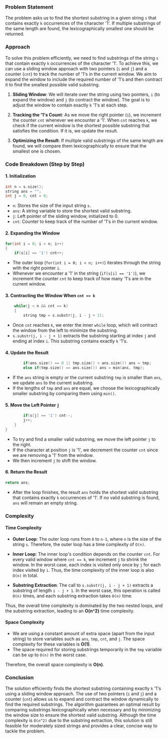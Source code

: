 ### Problem Statement

The problem asks us to find the shortest substring in a given string `s` that contains exactly `k` occurrences of the character '1'. If multiple substrings of the same length are found, the lexicographically smallest one should be returned.

### Approach

To solve this problem efficiently, we need to find substrings of the string `s` that contain exactly `k` occurrences of the character '1'. To achieve this, we can use a sliding window approach with two pointers (`i` and `j`) and a counter (`cnt`) to track the number of '1's in the current window. We aim to expand the window to include the required number of '1's and then contract it to find the smallest possible valid substring. 

1. **Sliding Window**: We will iterate over the string using two pointers, `i` (to expand the window) and `j` (to contract the window). The goal is to adjust the window to contain exactly `k` '1's at each step.
   
2. **Tracking the '1's Count**: As we move the right pointer (`i`), we increment the counter `cnt` whenever we encounter a '1'. When `cnt` reaches `k`, we check if the current window is the shortest possible substring that satisfies the condition. If it is, we update the result.

3. **Optimizing the Result**: If multiple valid substrings of the same length are found, we will compare them lexicographically to ensure that the smallest one is chosen.

### Code Breakdown (Step by Step)

#### 1. Initialization

```cpp
int n = s.size();
string ans = "";
int j = 0, cnt = 0;
```

- `n`: Stores the size of the input string `s`.
- `ans`: A string variable to store the shortest valid substring.
- `j`: Left pointer of the sliding window, initialized to 0.
- `cnt`: Counter to keep track of the number of '1's in the current window.

#### 2. Expanding the Window

```cpp
for(int i = 0; i < n; i++)
{
    if(s[i] == '1') cnt++;
```

- The outer loop (`for(int i = 0; i < n; i++)`) iterates through the string with the right pointer `i`.
- Whenever we encounter a '1' in the string (`if(s[i] == '1')`), we increment the counter `cnt` to keep track of how many '1's are in the current window.

#### 3. Contracting the Window When `cnt == k`

```cpp
    while(j < n && cnt == k)
    {
        string tmp = s.substr(j, i - j + 1);
```

- Once `cnt` reaches `k`, we enter the inner `while` loop, which will contract the window from the left to minimize the substring.
- `s.substr(j, i - j + 1)` extracts the substring starting at index `j` and ending at index `i`. This substring contains exactly `k` '1's.

#### 4. Update the Result

```cpp
        if(ans.size() == 0 || tmp.size() < ans.size()) ans = tmp;
        else if(tmp.size() == ans.size()) ans = min(ans, tmp);
```

- If the `ans` string is empty or the current substring `tmp` is smaller than `ans`, we update `ans` to the current substring.
- If the lengths of `tmp` and `ans` are equal, we choose the lexicographically smaller substring by comparing them using `min()`.

#### 5. Move the Left Pointer `j`

```cpp
        if(s[j] == '1') cnt--;
        j++;
    }
}
```

- To try and find a smaller valid substring, we move the left pointer `j` to the right.
- If the character at position `j` is '1', we decrement the counter `cnt` since we are removing a '1' from the window.
- We then increment `j` to shift the window.

#### 6. Return the Result

```cpp
return ans;
```

- After the loop finishes, the result `ans` holds the shortest valid substring that contains exactly `k` occurrences of '1'. If no valid substring is found, `ans` will remain an empty string.

### Complexity

#### Time Complexity

- **Outer Loop**: The outer loop runs from `0` to `n-1`, where `n` is the size of the string `s`. Therefore, the outer loop has a time complexity of `O(n)`.
  
- **Inner Loop**: The inner loop's condition depends on the counter `cnt`. For every valid window where `cnt == k`, we increment `j` to shrink the window. In the worst case, each index is visited only once by `j` for each index visited by `i`. Thus, the time complexity of the inner loop is also `O(n)` in total.

- **Substring Extraction**: The call to `s.substr(j, i - j + 1)` extracts a substring of length `i - j + 1`. In the worst case, this operation is called `O(n)` times, and each substring extraction takes `O(n)` time.

Thus, the overall time complexity is dominated by the two nested loops, and the substring extraction, leading to an **O(n^2)** time complexity.

#### Space Complexity

- We are using a constant amount of extra space (apart from the input string) to store variables such as `ans`, `tmp`, `cnt`, and `j`. The space complexity for these variables is **O(1)**.
- The space required for storing substrings temporarily in the `tmp` variable can be up to `O(n)` in the worst case.

Therefore, the overall space complexity is **O(n)**.

### Conclusion

The solution efficiently finds the shortest substring containing exactly `k` '1's using a sliding window approach. The use of two pointers (`i` and `j`) and a counter (`cnt`) allows us to expand and contract the window dynamically to find the required substrings. The algorithm guarantees an optimal result by comparing substrings lexicographically when necessary and by minimizing the window size to ensure the shortest valid substring. Although the time complexity is `O(n^2)` due to the substring extraction, this solution is still feasible for moderately sized strings and provides a clear, concise way to tackle the problem.